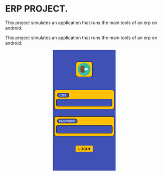 # ERP PROJECT.

<p> This project simulates an application that runs the main tools of an erp on android: </p>

<p> This project simulates an application that runs the main tools of an erp on android: </p>

<p align="center">
  <img src="https://github.com/Lxvine/ERP/blob/master/Screenshots/erp1.png" style=" width:200px">
</p>
